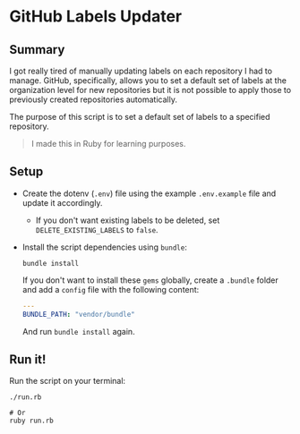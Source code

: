 # GitHub Labels Updater

## Summary

I got really tired of manually updating labels on each repository
I had to manage. GitHub, specifically, allows you to set a default
set of labels at the organization level for new repositories but it
is not possible to apply those to previously created repositories
automatically.

The purpose of this script is to set a default set of labels
to a specified repository.

> I made this in Ruby for learning purposes.

## Setup

- Create the dotenv (`.env`) file using the example `.env.example`
  file and update it accordingly.
  - If you don't want existing labels to be deleted, set
    `DELETE_EXISTING_LABELS` to `false`.
- Install the script dependencies using `bundle`:

  ```shell
  bundle install
  ```

  If you don't want to install these `gems` globally, create a `.bundle`
  folder and add a `config` file with the following content:

  ```yaml
  ---
  BUNDLE_PATH: "vendor/bundle"
  ```

  And run `bundle install` again.

## Run it!

Run the script on your terminal:

```shell
./run.rb

# Or
ruby run.rb
```
